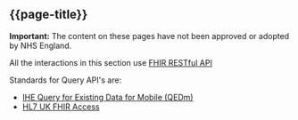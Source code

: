 ## {{page-title}}

<div markdown="span" class="alert alert-warning" role="alert"><i class="fa fa-information"></i><b> Important:</b> The content on these pages have not been approved or adopted by NHS England.</div>

All the interactions in this section use [FHIR RESTful API](https://hl7.org/fhir/R4/http.html)

Standards for Query API's are:

- [IHE Query for Existing Data for Mobile (QEDm)](https://build.fhir.org/ig/IHE/QEDm/branches/master/PCC-44.html)
- [HL7 UK FHIR Access](https://build.fhir.org/ig/HL7-UK/UK-Core-Access/clinical_data.html)

